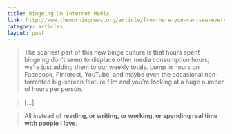 ```yaml
---
title: Bingeing On Internet Media
link: http://www.themorningnews.org/article/from-here-you-can-see-everything
category: articles
layout: post
---
```


> The scariest part of this new binge culture is that hours spent bingeing don’t
seem to displace other media consumption hours; we’re just adding them to our
weekly totals. Lump in hours on Facebook, Pinterest, YouTube, and maybe even the
occasional non-torrented big-screen feature film and you’re looking at a huge
number of hours per person.

> [...]

> All instead of **reading, or writing, or working, or spending real time with
people I love**.
